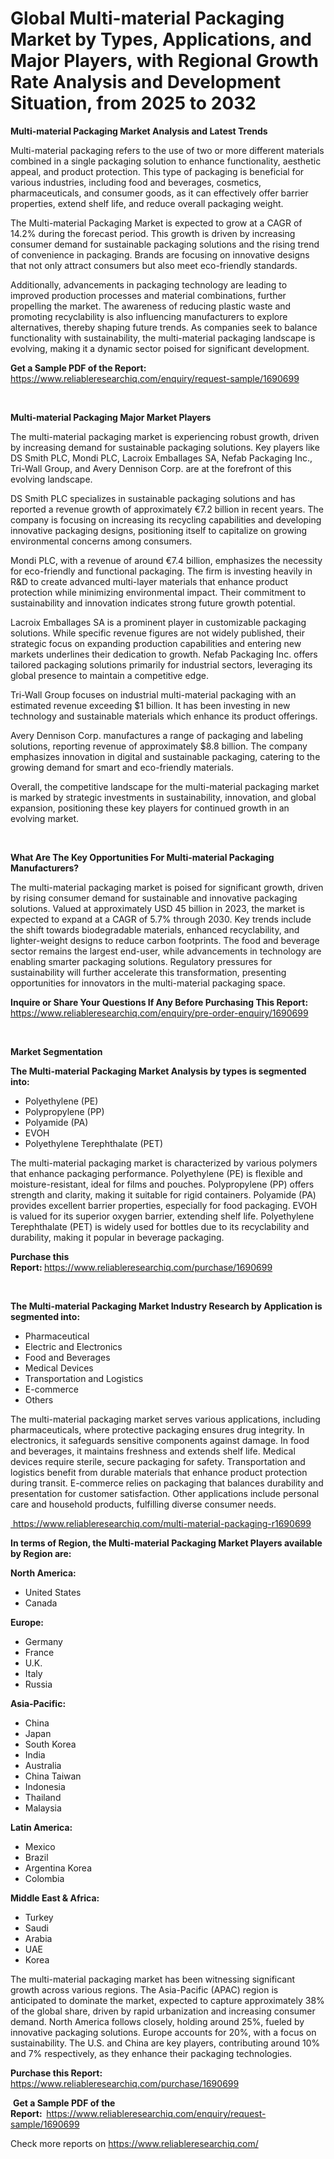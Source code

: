 <p><h1>Global Multi-material Packaging Market by Types, Applications, and Major Players, with Regional Growth Rate Analysis and Development Situation, from 2025 to 2032</h1></p><p><strong>Multi-material Packaging Market Analysis and Latest Trends</strong></p>
<p><p>Multi-material packaging refers to the use of two or more different materials combined in a single packaging solution to enhance functionality, aesthetic appeal, and product protection. This type of packaging is beneficial for various industries, including food and beverages, cosmetics, pharmaceuticals, and consumer goods, as it can effectively offer barrier properties, extend shelf life, and reduce overall packaging weight.</p><p>The Multi-material Packaging Market is expected to grow at a CAGR of 14.2% during the forecast period. This growth is driven by increasing consumer demand for sustainable packaging solutions and the rising trend of convenience in packaging. Brands are focusing on innovative designs that not only attract consumers but also meet eco-friendly standards. </p><p>Additionally, advancements in packaging technology are leading to improved production processes and material combinations, further propelling the market. The awareness of reducing plastic waste and promoting recyclability is also influencing manufacturers to explore alternatives, thereby shaping future trends. As companies seek to balance functionality with sustainability, the multi-material packaging landscape is evolving, making it a dynamic sector poised for significant development.</p></p>
<p><strong>Get a Sample PDF of the Report:&nbsp;</strong> <a href="https://www.reliableresearchiq.com/enquiry/request-sample/1690699?utm_campaign=1837&utm_medium=2&utm_source=Github&utm_content=ia&utm_term=06012025&utm_id=multi-material-packaging">https://www.reliableresearchiq.com/enquiry/request-sample/1690699</a></p>
<p>&nbsp;</p>
<p><strong>Multi-material Packaging Major Market Players</strong></p>
<p><p>The multi-material packaging market is experiencing robust growth, driven by increasing demand for sustainable packaging solutions. Key players like DS Smith PLC, Mondi PLC, Lacroix Emballages SA, Nefab Packaging Inc., Tri-Wall Group, and Avery Dennison Corp. are at the forefront of this evolving landscape.</p><p>DS Smith PLC specializes in sustainable packaging solutions and has reported a revenue growth of approximately €7.2 billion in recent years. The company is focusing on increasing its recycling capabilities and developing innovative packaging designs, positioning itself to capitalize on growing environmental concerns among consumers.</p><p>Mondi PLC, with a revenue of around €7.4 billion, emphasizes the necessity for eco-friendly and functional packaging. The firm is investing heavily in R&D to create advanced multi-layer materials that enhance product protection while minimizing environmental impact. Their commitment to sustainability and innovation indicates strong future growth potential.</p><p>Lacroix Emballages SA is a prominent player in customizable packaging solutions. While specific revenue figures are not widely published, their strategic focus on expanding production capabilities and entering new markets underlines their dedication to growth. Nefab Packaging Inc. offers tailored packaging solutions primarily for industrial sectors, leveraging its global presence to maintain a competitive edge.</p><p>Tri-Wall Group focuses on industrial multi-material packaging with an estimated revenue exceeding $1 billion. It has been investing in new technology and sustainable materials which enhance its product offerings.</p><p>Avery Dennison Corp. manufactures a range of packaging and labeling solutions, reporting revenue of approximately $8.8 billion. The company emphasizes innovation in digital and sustainable packaging, catering to the growing demand for smart and eco-friendly materials.</p><p>Overall, the competitive landscape for the multi-material packaging market is marked by strategic investments in sustainability, innovation, and global expansion, positioning these key players for continued growth in an evolving market.</p></p>
<p>&nbsp;</p>
<p><strong>What Are The Key Opportunities For Multi-material Packaging Manufacturers?</strong></p>
<p><p>The multi-material packaging market is poised for significant growth, driven by rising consumer demand for sustainable and innovative packaging solutions. Valued at approximately USD 45 billion in 2023, the market is expected to expand at a CAGR of 5.7% through 2030. Key trends include the shift towards biodegradable materials, enhanced recyclability, and lighter-weight designs to reduce carbon footprints. The food and beverage sector remains the largest end-user, while advancements in technology are enabling smarter packaging solutions. Regulatory pressures for sustainability will further accelerate this transformation, presenting opportunities for innovators in the multi-material packaging space.</p></p>
<p><strong>Inquire or Share Your Questions If Any Before Purchasing This Report:</strong> <a href="https://www.reliableresearchiq.com/enquiry/pre-order-enquiry/1690699?utm_campaign=1837&utm_medium=2&utm_source=Github&utm_content=ia&utm_term=06012025&utm_id=multi-material-packaging">https://www.reliableresearchiq.com/enquiry/pre-order-enquiry/1690699</a></p>
<p>&nbsp;</p>
<p><strong>Market Segmentation</strong></p>
<p><strong>The Multi-material Packaging Market Analysis by types is segmented into:</strong></p>
<p><ul><li>Polyethylene (PE)</li><li>Polypropylene (PP)</li><li>Polyamide (PA)</li><li>EVOH</li><li>Polyethylene Terephthalate (PET)</li></ul></p>
<p><p>The multi-material packaging market is characterized by various polymers that enhance packaging performance. Polyethylene (PE) is flexible and moisture-resistant, ideal for films and pouches. Polypropylene (PP) offers strength and clarity, making it suitable for rigid containers. Polyamide (PA) provides excellent barrier properties, especially for food packaging. EVOH is valued for its superior oxygen barrier, extending shelf life. Polyethylene Terephthalate (PET) is widely used for bottles due to its recyclability and durability, making it popular in beverage packaging.</p></p>
<p><strong>Purchase this Report:&nbsp;</strong><a href="https://www.reliableresearchiq.com/purchase/1690699?utm_campaign=1837&utm_medium=2&utm_source=Github&utm_content=ia&utm_term=06012025&utm_id=multi-material-packaging">https://www.reliableresearchiq.com/purchase/1690699</a></p>
<p>&nbsp;</p>
<p><strong>The Multi-material Packaging Market Industry Research by Application is segmented into:</strong></p>
<p><ul><li>Pharmaceutical</li><li>Electric and Electronics</li><li>Food and Beverages</li><li>Medical Devices</li><li>Transportation and Logistics</li><li>E-commerce</li><li>Others</li></ul></p>
<p><p>The multi-material packaging market serves various applications, including pharmaceuticals, where protective packaging ensures drug integrity. In electronics, it safeguards sensitive components against damage. In food and beverages, it maintains freshness and extends shelf life. Medical devices require sterile, secure packaging for safety. Transportation and logistics benefit from durable materials that enhance product protection during transit. E-commerce relies on packaging that balances durability and presentation for customer satisfaction. Other applications include personal care and household products, fulfilling diverse consumer needs.</p></p>
<p><a href="https://www.reliableresearchiq.com/multi-material-packaging-r1690699?utm_campaign=1837&utm_medium=2&utm_source=Github&utm_content=ia&utm_term=06012025&utm_id=multi-material-packaging">&nbsp;https://www.reliableresearchiq.com/multi-material-packaging-r1690699</a></p>
<p><strong>In terms of Region, the Multi-material Packaging Market Players available by Region are:</strong></p>
<p>
    <p> <strong> North America: </strong>
        <ul>
            <li>United States</li>
            <li>Canada</li>
        </ul>
        </p> 
    <p> <strong> Europe: </strong>
        <ul>
            <li>Germany</li>
            <li>France</li>
            <li>U.K.</li>
            <li>Italy</li>
            <li>Russia</li>
        </ul>
        </p> 
    <p> <strong> Asia-Pacific: </strong>
        <ul>
            <li>China</li>
            <li>Japan</li>
            <li>South Korea</li>
            <li>India</li>
            <li>Australia</li>
            <li>China Taiwan</li>
            <li>Indonesia</li>
            <li>Thailand</li>
            <li>Malaysia</li>
        </ul>
        </p> 
    <p> <strong> Latin America: </strong>
        <ul>
            <li>Mexico</li>
            <li>Brazil</li>
            <li>Argentina Korea</li>
            <li>Colombia</li>
        </ul>
        </p> 
    <p> <strong> Middle East & Africa: </strong>
        <ul>
            <li>Turkey</li>
            <li>Saudi</li>
            <li>Arabia</li>
            <li>UAE</li>
            <li>Korea</li>
        </ul>
    </p>
    </p>
<p><p>The multi-material packaging market has been witnessing significant growth across various regions. The Asia-Pacific (APAC) region is anticipated to dominate the market, expected to capture approximately 38% of the global share, driven by rapid urbanization and increasing consumer demand. North America follows closely, holding around 25%, fueled by innovative packaging solutions. Europe accounts for 20%, with a focus on sustainability. The U.S. and China are key players, contributing around 10% and 7% respectively, as they enhance their packaging technologies.</p></p>
<p><strong>Purchase this Report: </strong><a href="https://www.reliableresearchiq.com/purchase/1690699?utm_campaign=1837&utm_medium=2&utm_source=Github&utm_content=ia&utm_term=06012025&utm_id=multi-material-packaging">https://www.reliableresearchiq.com/purchase/1690699</a></p>
<p>&nbsp;<strong>Get a Sample PDF of the Report:&nbsp;&nbsp;</strong><a href="https://www.reliableresearchiq.com/enquiry/request-sample/1690699?utm_campaign=1837&utm_medium=2&utm_source=Github&utm_content=ia&utm_term=06012025&utm_id=multi-material-packaging">https://www.reliableresearchiq.com/enquiry/request-sample/1690699</a></p>
<p><strong></strong></p>
<p>Check more reports on <a href="https://www.reliableresearchiq.com/?utm_campaign=1837&utm_medium=2&utm_source=Github&utm_content=ia&utm_term=06012025&utm_id=multi-material-packaging">https://www.reliableresearchiq.com/</a></p>
